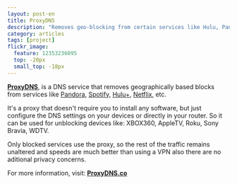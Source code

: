```yaml
---
layout: post-en
title: ProxyDNS
description: "Removes geo-blocking from certain services like Hulu, Pandora, Spotify, Netflix. requires no software installation and works not only for PC, Mac and Linux but also with AppleTV, XBOX360, PS3, Roku..."
category: articles
tags: [project]
flickr_image:
  feature: 12353236095 
  top: -20px
  small_top: -18px
---
```


**[ProxyDNS](http://proxydns.co/)**, is a DNS service that removes geographically based blocks from services like [Pandora](http://pandora.com/), [Spotify](http://spotify.com/), [Hulu+](http://hulu.com/), [Netflix](http://netflix.com/), etc.

It's a proxy that doesn't require you to install any software, but just configure the DNS settings on your devices or directly in your router. So it can be used for unblocking devices like:  XBOX360, AppleTV, Roku, Sony Bravia, WDTV.

Only blocked services use the proxy, so the rest of the traffic remains unaltered and speeds are much better than using a VPN also there are no aditional privacy concerns. 

For more information, visit: **[ProxyDNS.co](http://proxydns.co/)**
